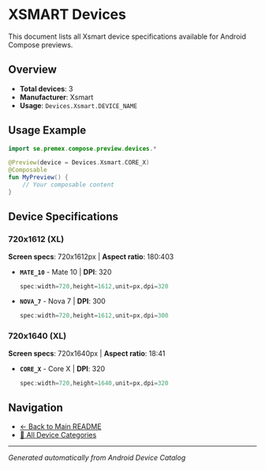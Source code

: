 # XSMART Devices

This document lists all Xsmart device specifications available for Android Compose previews.

## Overview

- **Total devices**: 3
- **Manufacturer**: Xsmart
- **Usage**: `Devices.Xsmart.DEVICE_NAME`

## Usage Example

```kotlin
import se.premex.compose.preview.devices.*

@Preview(device = Devices.Xsmart.CORE_X)
@Composable
fun MyPreview() {
    // Your composable content
}
```

## Device Specifications

### 720x1612 (XL)

**Screen specs**: 720x1612px | **Aspect ratio**: 180:403

- **`MATE_10`** - Mate 10 | **DPI**: 320
  ```kotlin
  spec:width=720,height=1612,unit=px,dpi=320
  ```

- **`NOVA_7`** - Nova 7 | **DPI**: 300
  ```kotlin
  spec:width=720,height=1612,unit=px,dpi=300
  ```

### 720x1640 (XL)

**Screen specs**: 720x1640px | **Aspect ratio**: 18:41

- **`CORE_X`** - Core X | **DPI**: 320
  ```kotlin
  spec:width=720,height=1640,unit=px,dpi=320
  ```

## Navigation

- [← Back to Main README](../../README.md)
- [📱 All Device Categories](../README.md)

---
*Generated automatically from Android Device Catalog*

